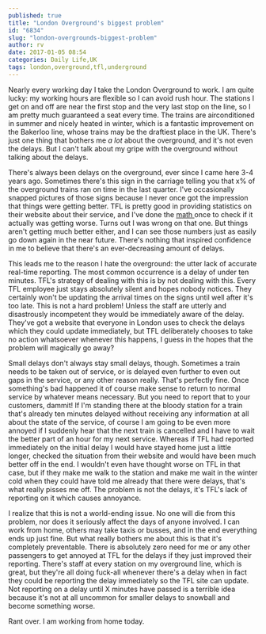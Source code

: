 ```yaml
---
published: true
title: "London Overground's biggest problem"
id: "6834"
slug: "london-overgrounds-biggest-problem"
author: rv
date: 2017-01-05 08:54
categories: Daily Life,UK
tags: london,overground,tfl,underground
---
```

Nearly every working day I take the London Overground to work. I am quite lucky: my working hours are flexible so I can avoid rush hour. The stations I get on and off are near the first stop and the very last stop on the line, so I am pretty much guaranteed a seat every time. The trains are airconditioned in summer and nicely heated in winter, which is a fantastic improvement on the Bakerloo line, whose trains may be the draftiest place in the UK. There's just one thing that bothers me *a lot* about the overground, and it's not even the delays. But I can't talk about my gripe with the overground without talking about the delays.

There's always been delays on the overground, ever since I came here 3-4 years ago. Sometimes there's this sign in the carriage telling you that x% of the overground trains ran on time in the last quarter. I've occasionally snapped pictures of those signs because I never once got the impression that things were getting better. TFL is pretty good in providing statistics on their website about their service, and I've done the <a href="/blog/2016/06/26/better-or-worse/">math </a>once to check if it actually was getting worse. Turns out I was wrong on that one. But things aren't getting much better either, and I can see those numbers just as easily go down again in the near future. There's nothing that inspired confidence in me to believe that there's an ever-decreasing amount of delays.

This leads me to the reason I hate the overground: the utter lack of accurate real-time reporting. The most common occurrence is a delay of under ten minutes. TFL's strategy of dealing with this is by not dealing with this. Every TFL employee just stays absolutely silent and hopes nobody notices. They certainly won't be updating the arrival times on the signs until well after it's too late. This is not a hard problem! Unless the staff are utterly and disastrously incompetent they would be immediately aware of the delay. They've got a website that everyone in London uses to check the delays which they could update immediately, but TFL deliberately chooses to take no action whatsoever whenever this happens, I guess in the hopes that the problem will magically go away?

Small delays don't always stay small delays, though. Sometimes a train needs to be taken out of service, or is delayed even further to even out gaps in the service, or any other reason really. That's perfectly fine. Once something's bad happened it of course make sense to return to normal service by whatever means necessary. But you need to report that to your customers, dammit! If I'm standing there at the bloody station for a train that's already ten minutes delayed without receiving any information at all about the state of the service, of course I am going to be even more annoyed if I suddenly hear that the next train is cancelled and I have to wait the better part of an hour for my next service. Whereas if TFL had reported immediately on the initial delay I would have stayed home just a little longer, checked the situation from their website and would have been much better off in the end. I wouldn't even have thought worse on TFL in that case, but if they make me walk to the station and make me wait in the winter cold when they could have told me already that there were delays, that's what really pisses me off. The problem is not the delays, it's TFL's lack of reporting on it which causes annoyance.

I realize that this is not a world-ending issue. No one will die from this problem, nor does it seriously affect the days of anyone involved. I can work from home, others may take taxis or busses, and in the end everything ends up just fine. But what really bothers me about this is that it's completely preventable. There is absolutely zero need for me or any other passengers to get annoyed at TFL for the delays if they just improved their reporting. There's staff at every station on my overground line, which is great, but they're all doing fuck-all whenever there's a delay when in fact they could be reporting the delay immediately so the TFL site can update. Not reporting on a delay until X minutes have passed is a terrible idea because it's not at all uncommon for smaller delays to snowball and become something worse.

Rant over. I am working from home today.